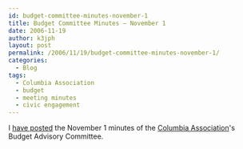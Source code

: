 ```yaml
---
id: budget-committee-minutes-november-1
title: Budget Committee Minutes – November 1
date: 2006-11-19
author: k3jph
layout: post
permalink: /2006/11/19/budget-committee-minutes-november-1/
categories:
  - Blog
tags:
  - Columbia Association
  - budget
  - meeting minutes
  - civic engagement
---
```


I [have posted](https://jameshoward.us/service/columbia-association/Columbia%20Association%20-%20Budget%20Advisory%20Committee%20Minutes%202006.11.01.pdf) the November 1 minutes of the [Columbia Association](/service/columbia-association/)'s Budget Advisory Committee.
